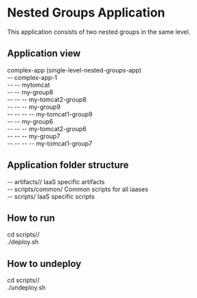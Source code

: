 Nested Groups Application
=========================
This application consists of two nested groups in the same level.

Application view
----------------
complex-app (single-level-nested-groups-app)            <br />
-- complex-app-1                                        <br />
-- -- mytomcat                                          <br />
-- -- my-group8                                         <br />
-- -- -- my-tomcat2-group8                              <br />
-- -- -- my-group9                                      <br />
-- -- -- -- my-tomcat1-group9                           <br />
-- -- my-group6                                         <br />
-- -- -- my-tomcat2-group6                              <br />
-- -- -- my-group7                                      <br />
-- -- -- -- my-tomcat1-group7                           <br />

Application folder structure
----------------------------
-- artifacts/<iaas>/ IaaS specific artifacts            <br />
-- scripts/common/ Common scripts for all iaases        <br />
-- scripts/<iaas> IaaS specific scripts                 <br />

How to run
----------
cd scripts/<iaas>/      <br />
./deploy.sh             <br />

How to undeploy
---------------
cd scripts/<iaas>/      <br />
./undeploy.sh           <br />